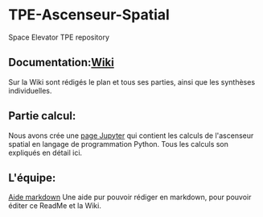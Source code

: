 # TPE-Ascenseur-Spatial
Space Elevator TPE repository
## Documentation:[Wiki](https://github.com/fdrg/TPE-Ascenseur-Spatial/wiki)
Sur la Wiki sont rédigés le plan et tous ses parties, ainsi que les synthèses individuelles.

## Partie calcul:
Nous avons crée une [page Jupyter](TPE-Ascenseur-Spatial.ipynb) qui contient les calculs de l'ascenseur spatial en langage de programmation Python. Tous les calculs son expliqués en détail ici.

## L'équipe:
[Aide markdown](https://github.com/adam-p/markdown-here/wiki/Markdown-Cheatsheet#emphasis)
Une aide pur pouvoir rédiger en markdown, pour pouvoir éditer ce ReadMe et la Wiki.
